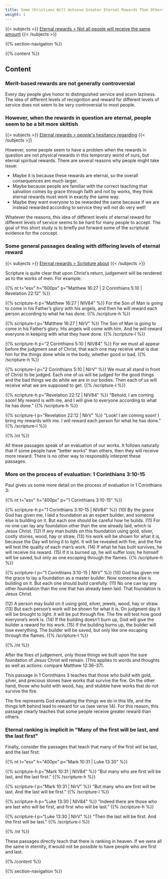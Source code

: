 ```yaml
---
title: Some Christians Will Achieve Greater Eternal Rewards Than Others - Introduction
weight: 1
---
```


{{< subjects >}}
<a href="/subject-index/#eternal-rewards-not-all-people-will-receive-the-same-amount">Eternal rewards > Not all people will receive the same amount</a>
{{< /subjects >}}

{{% section-navigation %}}

{{% content %}}

## Content

### Merit-based rewards are not generally controversial

Every day people give honor to distinguished service and scorn laziness. The idea of different levels of recognition and reward for different levels of service does not seem to be very controversial to most people.

<!-- --- -->

### However, when the rewards in question are eternal, people seem to be a bit more skittish

{{< subjects >}}
<a href="/subject-index/#eternal-rewards-people-s-hesitancy-regarding">Eternal rewards > people's hesitancy regarding</a>
{{< /subjects >}}

However, some people seem to have a problem when the rewards in question are not physical rewards in this temporary world of ours, but eternal spiritual rewards. There are several reasons why people might take issue:

- Maybe it is because these rewards are eternal, so the overall consequences are much larger.
- Maybe because people are familiar with the correct teaching that salvation comes by grace through faith and not by works, they think eternal rewards must work in exactly the same way. 
- Maybe they want everyone to be rewarded the same because if we are instead rewarded according to service they will not do very well!

Whatever the reasons, this idea of different levels of eternal reward for different levels of service seems to be hard for many people to accept. The goal of this short study is to briefly put forward some of the scriptural evidence for the concept.

<!-- --- -->

### Some general passages dealing with differing levels of eternal reward

{{< subjects >}}
<a href="/subject-index/#eternal-rewards-scripture-about">Eternal rewards > Scripture about</a>
{{< /subjects >}}

Scripture is quite clear that upon Christ’s return, judgement will be rendered as to the works of men. For example:

<!-- --- -->

{{% nt t="esv" h="600px" p="Matthew 16:27 | 2 Corinthians 5:10 | Revelation 22:12" %}}

{{% scripture-h p="Matthew 16:27 | NIV84" %}}
For the Son of Man is going to come in his Father’s glory with his angels, and then he will reward each person according to what he has done.
{{% /scripture-h %}}

{{% scripture-l p="Matthew 16:27 | NIrV" %}}
The Son of Man is going to come in his Father’s glory. His angels will come with him. And he will reward everyone in keeping with what they have done.
{{% /scripture-l %}}

{{% scripture-h p="2 Corinthians 5:10 | NIV84" %}}
For we must all appear before the judgment seat of Christ, that each one may receive what is due him for the things done while in the body, whether good or bad.
{{% /scripture-h %}}

{{% scripture-l p="2 Corinthians 5:10 | NIrV" %}}
We must all stand in front of Christ to be judged. Each one of us will be judged for the good things and the bad things we do while we are in our bodies. Then each of us will receive what we are supposed to get.
{{% /scripture-l %}}

{{% scripture-h p="Revelation 22:12 | NIV84" %}}
"Behold, I am coming soon! My reward is with me, and I will give to everyone according to what he has done."
{{% /scripture-h %}}

{{% scripture-l p="Revelation 22:12 | NIrV" %}}
"Look! I am coming soon! I bring my rewards with me. I will reward each person for what he has done."
{{% /scripture-l %}}

{{% /nt %}}

<!-- --- -->

All these passages speak of an evaluation of our works. It follows naturally that if some people have "better works" than others, then they will receive more reward. There is no other way to responsibly interpret these passages.

<!-- --- -->

### More on the process of evaluation: 1 Corinthians 3:10-15

Paul gives us some more detail on the process of evaluation in 1 Corinthians 3:

{{% nt t="esv" h="400px" p="1 Corinthians 3:10-15" %}}

{{% scripture-h p="1 Corinthians 3:10-15 | NIV84" %}}
(10) By the grace God has given me, I laid a foundation as an expert builder, and someone else is building on it. But each one should be careful how he builds. (11) For no one can lay any foundation other than the one already laid, which is Jesus Christ. (12) If any man builds on this foundation using gold, silver, costly stones, wood, hay or straw, (13) his work will be shown for what it is, because the Day will bring it to light. It will be revealed with fire, and the fire will test the quality of each man’s work. (14) If what he has built survives, he will receive his reward. (15) If it is burned up, he will suffer loss; he himself will be saved, but only as one escaping through the flames.
{{% /scripture-h %}}

{{% scripture-l p="1 Corinthians 3:10-15 | NIrV" %}}
(10) God has given me the grace to lay a foundation as a master builder. Now someone else is building on it. But each one should build carefully. (11) No one can lay any other foundation than the one that has already been laid. That foundation is Jesus Christ.

(12) A person may build on it using gold, silver, jewels, wood, hay or straw. (13) But each person’s work will be shown for what it is. On judgment day it will be brought to light. It will be put through fire. The fire will test how good everyone’s work is. (14) If the building doesn’t burn up, God will give the builder a reward for his work. (15) If the building burns up, the builder will lose everything. The builder will be saved, but only like one escaping through the flames. 
{{% /scripture-l %}}

{{% /nt %}}

<!-- --- -->

After the fires of judgement, only those things we built upon the sure foundation of Jesus Christ will remain. (This applies to words and thoughts as well as actions: compare Matthew 12:36–37).

This passage in 1 Corinthians 3 teaches that those who build with gold, silver, and precious stones have works that survive the fire. On the other hand, those who build with wood, hay, and stubble have works that do not survive the fire.

The fire represents God evaluating the things we do in this life, and the things left behind lead to reward for us (see verse 14). For this reason, this passage clearly teaches that some people receive greater reward than others.

<!-- --- -->

### Eternal ranking is implicit in "Many of the first will be last, and the last first"

Finally, consider the passages that teach that many of the first will be last, and the last first:

{{% nt t="esv" h="400px" p="Mark 10:31 | Luke 13:30" %}}

{{% scripture-h p="Mark 10:31 | NIV84" %}}
"But many who are first will be last, and the last first."
{{% /scripture-h %}}

{{% scripture-l p="Mark 10:31 | NIrV" %}}
"But many who are first will be last. And the last will be first."
{{% /scripture-l %}}

{{% scripture-h p="Luke 13:30 | NIV84" %}}
"Indeed there are those who are last who will be first, and first who will be last."
{{% /scripture-h %}}

{{% scripture-l p="Luke 13:30 | NIrV" %}}
"Then the last will be first. And the first will be last."
{{% /scripture-l %}}

{{% /nt %}}

<!-- --- -->

These passages directly teach that there is ranking in heaven. If we were all the same in eternity, it would not be possible to have people who are first and last.

{{% /content %}}

{{% section-navigation %}}